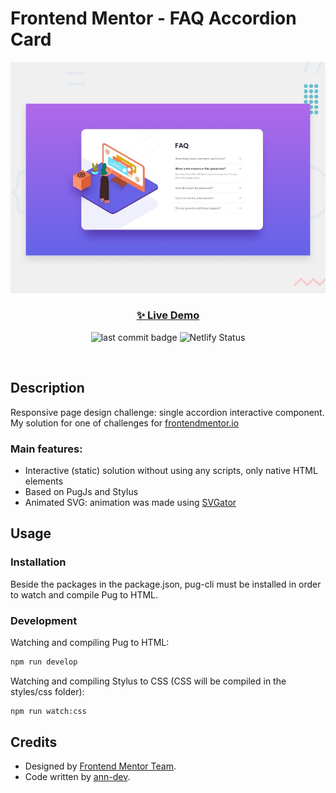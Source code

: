 # Frontend Mentor - FAQ Accordion Card

![Design preview for the FAQ Accordion Card coding challenge](./preview.jpg)

<h3 align="center"><a href="https://fem-faq-accordion-card.netlify.app/" target="_blank">✨ Live Demo</a></h3>

<p align="center">
  <img alt="last commit badge" src="https://img.shields.io/github/last-commit/ann-dev/fem-faq-accordion?style=flat-square" />
  <img alt="Netlify Status" src="https://api.netlify.com/api/v1/badges/469d0203-19f6-40c9-90d0-201943d18869/deploy-status" />
</p><br />

## Description

<p>Responsive page design challenge: single accordion interactive component. My solution for one of challenges for
  <a href="https://www.frontendmentor.io/profile/ann-dev">frontendmentor.io</a>
</p>

<h3>Main features:</h3>
<ul>
    <li>Interactive (static) solution without using any scripts, only native HTML elements</li>
    <li>Based on PugJs and Stylus<br /></li>
    <li>Animated SVG: animation was made using <a href="https://www.svgator.com/">SVGator</a></li>
</ul>

## Usage

### Installation
Beside the packages in the package.json, pug-cli must be installed in order to watch and compile Pug to HTML.

### Development

Watching and compiling Pug to HTML:

```sh
npm run develop
```

Watching and compiling Stylus to CSS (CSS will be compiled in the styles/css folder):

```sh
npm run watch:css
```

## Credits

-   Designed by [Frontend Mentor Team](https://www.frontendmentor.io/).
-   Code written by [ann-dev](https://github.com/ann-dev).
